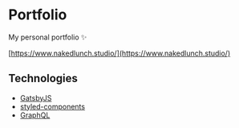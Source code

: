 # Portfolio

My personal portfolio ✨

[https://www.nakedlunch.studio/](https://www.nakedlunch.studio/)

## Technologies

- [GatsbyJS](https://www.gatsbyjs.com/)
- [styled-components](https://styled-components.com/)
- [GraphQL](https://graphql.org/)
